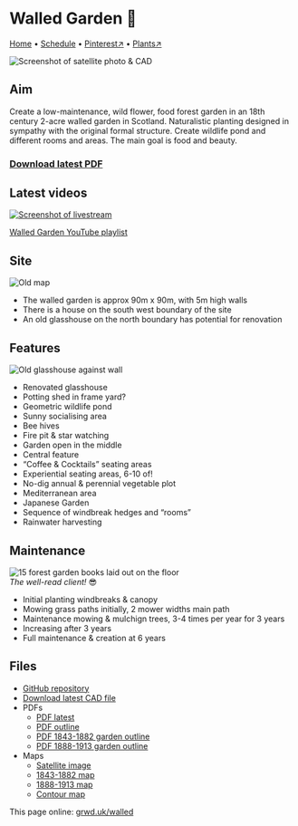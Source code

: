 # Walled Garden 🏡

[Home](https://grwd.uk/walled) • [Schedule](https://grwd.uk/walled/schedule) • [Pinterest↗](https://pinterest.co.uk/NatureWorksGarden/walled/) • [Plants↗](https://bit.ly/walled-plants)

![Screenshot of satellite photo & CAD](https://res.cloudinary.com/growdigital/image/upload/w_320/v1644150159/walled/satellite.jpg)

## Aim

Create a low-maintenance, wild flower, food forest garden in an 18th century 2-acre walled garden in Scotland. Naturalistic planting designed in sympathy with the original formal structure. Create wildlife pond and different rooms and areas. The main goal is food and beauty.

### [Download latest PDF](https://github.com/growdigital/walled/raw/main/walled.pdf)

## Latest videos

[![Screenshot of livestream](https://res.cloudinary.com/growdigital/image/upload/w_320/v1644954115/walled/introducing-screenshot.jpg)](https://bit.ly/walled-playlist)

[Walled Garden YouTube playlist](https://bit.ly/walled-playlist)

## Site

![Old map](https://res.cloudinary.com/growdigital/image/upload/w_320/v1644428487/walled/map-old-169.jpg)

* The walled garden is approx 90m x 90m, with 5m high walls
* There is a house on the south west boundary of the site
* An old glasshouse on the north boundary has potential for renovation

## Features

![Old glasshouse against wall](https://res.cloudinary.com/growdigital/image/upload/w_320/v1644428275/walled/glasshouse-frame-169.jpg)

* Renovated glasshouse
* Potting shed in frame yard?
* Geometric wildlife pond
* Sunny socialising area
* Bee hives
* Fire pit & star watching
* Garden open in the middle
* Central feature
* “Coffee & Cocktails” seating areas
* Experiential seating areas, 6-10 of!
* No-dig annual & perennial vegetable plot
* Mediterranean area
* Japanese Garden
* Sequence of windbreak hedges and “rooms”
* Rainwater harvesting

## Maintenance

![15 forest garden books laid out on the floor](https://res.cloudinary.com/growdigital/image/upload/w_240/v1645539761/walled/the-well-read-client.jpg)  
_The well-read client!_ 😎

* Initial planting windbreaks & canopy
* Mowing grass paths initially, 2 mower widths main path
* Maintenance mowing & mulchign trees, 3-4 times per year for 3 years
* Increasing after 3 years
* Full maintenance & creation at 6 years

## Files

* [GitHub repository](https://github.com/growdigital/walled/)
* [Download latest CAD file](https://downgit.github.io/#/home?url=https://github.com/growdigital/walled/blob/main/walled.dxf)
* PDFs
    * [PDF latest](https://github.com/growdigital/walled/raw/main/walled.pdf)
    * [PDF outline](https://github.com/growdigital/walled/raw/main/walled-outline.pdf)
    * [PDF 1843-1882 garden outline](https://github.com/growdigital/walled/raw/main/walled-1843-1882.pdf)
    * [PDF 1888-1913 garden outline](https://github.com/growdigital/walled/raw/main/walled-1888-1913.pdf)
* Maps
    * [Satellite image](https://github.com/growdigital/walled/raw/main/satellite.jpg)
    * [1843-1882 map](https://github.com/growdigital/walled/raw/main/map-1843-1882.jpg)
    * [1888-1913 map](https://github.com/growdigital/walled/raw/main/map-1888-1913.jpg)
    * [Contour map](https://github.com/growdigital/walled/raw/main/map-contour.jpg)

This page online: [grwd.uk/walled](https://grwd.uk/walled/)
